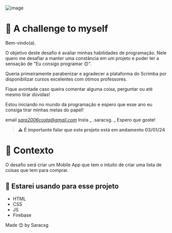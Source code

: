 ![image](assets/Página%20do%20app.JPG)


# 🥮 A challenge to myself

Bem-vindo(a). 

O objetivo deste desafio é avaliar minhas habilidades de programação.
Nele quero me desafiar a manter uma constância em um projeto e poder ter a sensação de "Eu consigo programar 😊".

Queria primeiramente parabenizar e agradecer a plataforma do Scrimba por disponibilizar cursos excelentes com ótimos professores.

Fique avontade caso queira comentar alguma coisa, perguntar ou até mesmo tirar dúvidas!

Estou iniciando no mundo da programação e espero que esse ano eu consiga tirar minhas metas do papel!

 email *sara2006costa@gmail.com*
 Insta _ .saracsg. _
Espero que goste!

> ⚠️ **É importante falar que este projeto está em andamento 03/01/24**


# 🥮 Contexto

O desafio será criar um Mobile App que tem o intuito de criar uma lista de coisas que tem para comprar.



## 🥮 Estarei usando para esse projeto

- HTML
- CSS
- JS
- Firebase





 Made 😊 by Saracsg
